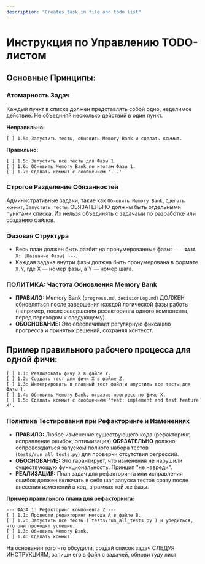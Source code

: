 ```yaml
---
description: "Creates task in file and todo list"
---
```


# Инструкция по Управлению TODO-листом

## Основные Принципы:

### Атомарность Задач
Каждый пункт в списке должен представлять собой одно, неделимое действие. Не объединяй несколько действий в один пункт.

**Неправильно:**
```
[ ] 1.5: Запустить тесты, обновить Memory Bank и сделать коммит.
```
**Правильно:**
```
[ ] 1.5: Запустить все тесты для Фазы 1.
[ ] 1.6: Обновить Memory Bank по итогам Фазы 1.
[ ] 1.7: Сделать коммит с сообщением '...'
```

### Строгое Разделение Обязанностей
Административные задачи, такие как `Обновить Memory Bank`, `Сделать коммит`, `Запустить тесты`, ОБЯЗАТЕЛЬНО должны быть отдельными пунктами списка. Их нельзя объединять с задачами по разработке или созданию файлов.

### Фазовая Структура
- Весь план должен быть разбит на пронумерованные фазы: `--- ФАЗА X: [Название Фазы] ---`.
- Каждая задача внутри фазы должна быть пронумерована в формате `X.Y`, где X — номер фазы, а Y — номер шага.

### **ПОЛИТИКА: Частота Обновления Memory Bank**
- **ПРАВИЛО:** Memory Bank (`progress.md`, `decisionLog.md`) ДОЛЖЕН обновляться после завершения каждой логической фазы работы (например, после завершения рефакторинга одного компонента, перед переходом к следующему).
- **ОБОСНОВАНИЕ:** Это обеспечивает регулярную фиксацию прогресса и принятых решений, сохраняя контекст.
## Пример правильного рабочего процесса для одной фичи:

```
[ ] 1.1: Реализовать фичу X в файле Y.
[ ] 1.2: Создать тест для фичи X в файле Z.
[ ] 1.3: Интегрировать в главный тест файл и апустить все тесты для Фазы 1.
[ ] 1.4: Обновить Memory Bank, отразив прогресс по фиче X.
[ ] 1.5: Сделать коммит с сообщением 'feat: implement and test feature X'.
```

### Политика Тестирования при Рефакторинге и Изменениях

- **ПРАВИЛО:** Любое изменение существующего кода (рефакторинг, исправление ошибок, оптимизация) **ОБЯЗАТЕЛЬНО** должно сопровождаться запуском полного набора тестов (`tests/run_all_tests.py`) для проверки отсутствия регрессий.
- **ОБОСНОВАНИЕ:** Это гарантирует, что изменения не нарушили существующую функциональность. Принцип "не навреди".
- **РЕАЛИЗАЦИЯ:** План задач для рефакторинга или исправления ошибок должен включать в себя шаг запуска тестов сразу после внесения изменений в код, в рамках той же фазы.

**Пример правильного плана для рефакторинга:**

```
--- ФАЗА 1: Рефакторинг компонента Z ---
[ ] 1.1: Провести рефакторинг метода A в файле B.
[ ] 1.2: Запустить все тесты (`tests/run_all_tests.py`) и убедиться, что они проходят успешно.
[ ] 1.3: Обновить Memory Bank.
[ ] 1.4: Сделать коммит.
```

На основании того что обсудили, создай список задач СЛЕДУЯ ИНСТРУКЦИЯМ, запиши его в файл с задачей, обнови туду лист